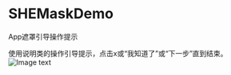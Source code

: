 # SHEMaskDemo
App遮罩引导操作提示

使用说明类的操作引导提示，点击x或“我知道了”或“下一步”直到结束。
![Image text](https://raw.github.com/shelly8219/repositpry/master/SHEMaskDemo/source/screenclip.jpg)
